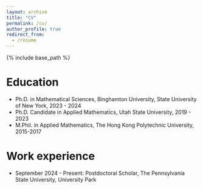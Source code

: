 ```yaml
---
layout: archive
title: "CV"
permalink: /cv/
author_profile: true
redirect_from:
  - /resume
---
```


{% include base_path %}

Education
======
* Ph.D. in Mathematical Sciences, Binghamton University, State University of New York, 2023 - 2024
* Ph.D. Candidate in Applied Mathematics, Utah State University, 2019 - 2023
* M.Phil. in Applied Mathematics, The Hong Kong Polytechnic University, 2015-2017

Work experience
======
* September 2024 - Present: Postdoctoral Scholar, The Pennsylvania State University, University Park
 

